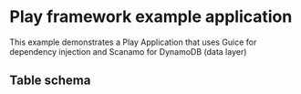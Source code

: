 Play framework example application
==================================

This example demonstrates a Play Application that uses Guice for 
dependency injection and Scanamo for DynamoDB (data layer)


## Table schema ##
